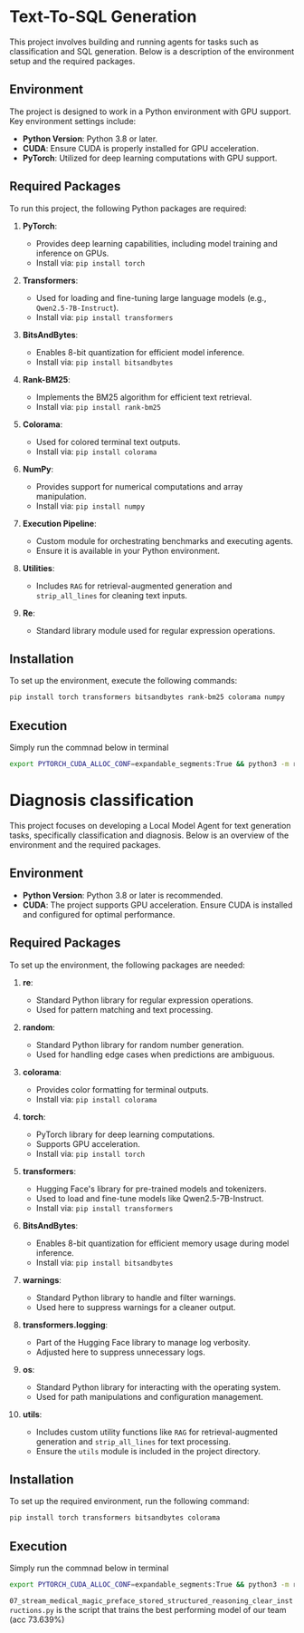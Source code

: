 # Text-To-SQL Generation

This project involves building and running agents for tasks such as classification and SQL generation. Below is a description of the environment setup and the required packages.

## Environment

The project is designed to work in a Python environment with GPU support. Key environment settings include:

- **Python Version**: Python 3.8 or later.
- **CUDA**: Ensure CUDA is properly installed for GPU acceleration.
- **PyTorch**: Utilized for deep learning computations with GPU support.

## Required Packages

To run this project, the following Python packages are required:

1. **PyTorch**:
   - Provides deep learning capabilities, including model training and inference on GPUs.
   - Install via: `pip install torch`

2. **Transformers**:
   - Used for loading and fine-tuning large language models (e.g., `Qwen2.5-7B-Instruct`).
   - Install via: `pip install transformers`

3. **BitsAndBytes**:
   - Enables 8-bit quantization for efficient model inference.
   - Install via: `pip install bitsandbytes`

4. **Rank-BM25**:
   - Implements the BM25 algorithm for efficient text retrieval.
   - Install via: `pip install rank-bm25`

5. **Colorama**:
   - Used for colored terminal text outputs.
   - Install via: `pip install colorama`

6. **NumPy**:
   - Provides support for numerical computations and array manipulation.
   - Install via: `pip install numpy`

7. **Execution Pipeline**:
   - Custom module for orchestrating benchmarks and executing agents.
   - Ensure it is available in your Python environment.

8. **Utilities**:
   - Includes `RAG` for retrieval-augmented generation and `strip_all_lines` for cleaning text inputs.

9. **Re**:
   - Standard library module used for regular expression operations.

## Installation

To set up the environment, execute the following commands:

```bash
pip install torch transformers bitsandbytes rank-bm25 colorama numpy
```

## Execution

Simply run the commnad below in terminal

```bash
export PYTORCH_CUDA_ALLOC_CONF=expandable_segments:True && python3 -m ruby.text_to_sql --bench_name sql_generation_public --model_name meta-llama/Llama-3.1-8B-Instruct --device "auto" --max_tokens 512 --RAG_topk 8 --RAG_embedding_model "BAAI/bge-large-en-v1.5" --output_path "./prediction.csv" --use_wandb --use_8bit
```

# Diagnosis classification

This project focuses on developing a Local Model Agent for text generation tasks, specifically classification and diagnosis. Below is an overview of the environment and the required packages.

## Environment

- **Python Version**: Python 3.8 or later is recommended.
- **CUDA**: The project supports GPU acceleration. Ensure CUDA is installed and configured for optimal performance.

## Required Packages

To set up the environment, the following packages are needed:

1. **re**: 
   - Standard Python library for regular expression operations.
   - Used for pattern matching and text processing.

2. **random**:
   - Standard Python library for random number generation.
   - Used for handling edge cases when predictions are ambiguous.

3. **colorama**:
   - Provides color formatting for terminal outputs.
   - Install via: `pip install colorama`

4. **torch**:
   - PyTorch library for deep learning computations.
   - Supports GPU acceleration.
   - Install via: `pip install torch`

5. **transformers**:
   - Hugging Face's library for pre-trained models and tokenizers.
   - Used to load and fine-tune models like Qwen2.5-7B-Instruct.
   - Install via: `pip install transformers`

6. **BitsAndBytes**:
   - Enables 8-bit quantization for efficient memory usage during model inference.
   - Install via: `pip install bitsandbytes`

7. **warnings**:
   - Standard Python library to handle and filter warnings.
   - Used here to suppress warnings for a cleaner output.

8. **transformers.logging**:
   - Part of the Hugging Face library to manage log verbosity.
   - Adjusted here to suppress unnecessary logs.

9. **os**:
   - Standard Python library for interacting with the operating system.
   - Used for path manipulations and configuration management.

10. **utils**:
    - Includes custom utility functions like `RAG` for retrieval-augmented generation and `strip_all_lines` for text processing.
    - Ensure the `utils` module is included in the project directory.

## Installation

To set up the required environment, run the following command:

```bash
pip install torch transformers bitsandbytes colorama
```
## Execution

Simply run the commnad below in terminal

```bash
export PYTORCH_CUDA_ALLOC_CONF=expandable_segments:True && python3 -m ruby.07_stream_medical_magic_preface_stored_structured_reasoning_clear_instructions --bench_name classification_public --model_name "Qwen/Qwen2.5-7B-Instruct" --device "auto" --output_path "./prediction.csv" --use_wandb
```

`07_stream_medical_magic_preface_stored_structured_reasoning_clear_instructions.py` is the script that trains the best performing model of our team (acc 73.639%)